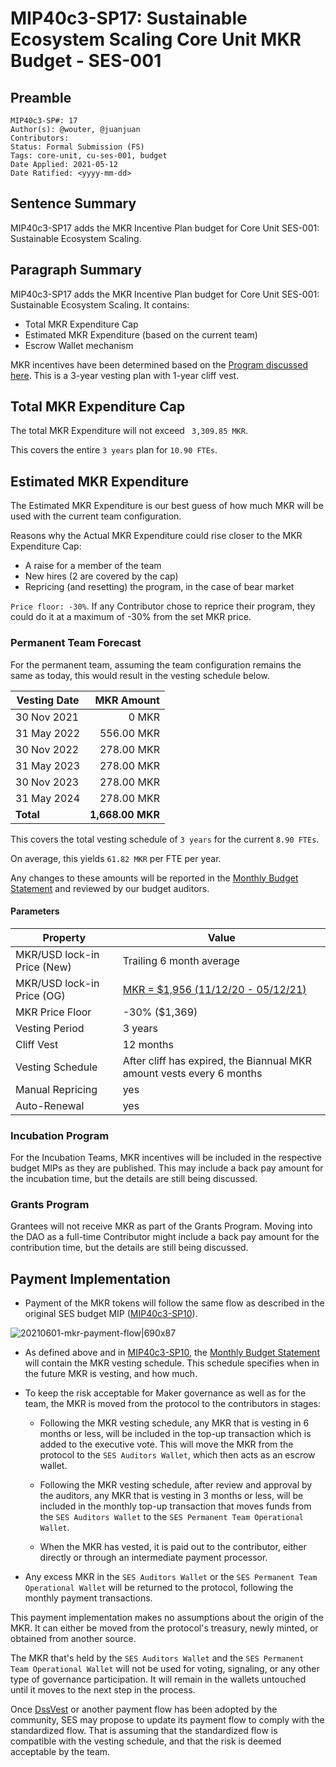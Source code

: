 # MIP40c3-SP17: Sustainable Ecosystem Scaling Core Unit MKR Budget - SES-001

## Preamble

```
MIP40c3-SP#: 17
Author(s): @wouter, @juanjuan
Contributors:
Status: Formal Submission (FS)
Tags: core-unit, cu-ses-001, budget
Date Applied: 2021-05-12
Date Ratified: <yyyy-mm-dd>
```

## Sentence Summary

MIP40c3-SP17 adds the MKR Incentive Plan budget for Core Unit SES-001: Sustainable Ecosystem Scaling.

## Paragraph Summary

MIP40c3-SP17 adds the MKR Incentive Plan budget for Core Unit SES-001: Sustainable Ecosystem Scaling. It contains:
- Total MKR Expenditure Cap
- Estimated MKR Expenditure (based on the current team)
- Escrow Wallet mechanism

MKR incentives have been determined based on the [Program discussed here](https://forum.makerdao.com/t/pre-mip-discussion-an-alternative-mkr-compensation-plan/8000). This is a 3-year vesting plan with 1-year cliff vest.

## Total MKR Expenditure Cap

The total MKR Expenditure will not exceed ` 3,309.85 MKR`.

This covers the entire `3 years` plan for `10.90 FTEs`.

## Estimated MKR Expenditure

The Estimated MKR Expenditure is our best guess of how much MKR will be used with the current team configuration.

Reasons why the Actual MKR Expenditure could rise closer to the MKR Expenditure Cap:
- A raise for a member of the team
- New hires (2 are covered by the cap)
- Repricing (and resetting) the program, in the case of bear market

`Price floor: -30%`. If any Contributor chose to reprice their program, they could do it at a maximum of -30% from the set MKR price.

### Permanent Team Forecast

For the permanent team, assuming the team configuration remains the same as today, this would result in the vesting schedule below.

| Vesting Date     |       MKR Amount |
|------------------|-----------------:|
| 30 Nov 2021      |            0 MKR |
| 31 May 2022      |       556.00 MKR |
| 30 Nov 2022      |       278.00 MKR |
| 31 May 2023      |       278.00 MKR |
| 30 Nov 2023      |       278.00 MKR |
| 31 May 2024      |       278.00 MKR |
| **Total**        | **1,668.00 MKR** |

This covers the total vesting schedule of `3 years` for the current `8.90 FTEs`.

On average, this yields `61.82 MKR` per FTE per year.

Any changes to these amounts will be reported in the [Monthly Budget Statement](https://github.com/makerdao-ses/transparency-reporting/tree/main/Monthly%20Budget%20Statements) and reviewed by our budget auditors.

#### Parameters

| Property | Value |
| -------- | -------- |
| MKR/USD lock-in Price (New) | Trailing 6 month average |
| MKR/USD lock-in Price (OG)  | [MKR = $1,956 (11/12/20 - 05/12/21)](https://www.investing.com/crypto/maker/mkr-usd-historical-data)
| MKR Price Floor       | -30% ($1,369)                 |
| Vesting Period        | 3 years                  |
| Cliff Vest            | 12 months                |
| Vesting Schedule      | After cliff has expired, the Biannual MKR amount vests every 6 months |
| Manual Repricing      | yes                      |
| Auto-Renewal          | yes                      |

### Incubation Program

For the Incubation Teams, MKR incentives will be included in the respective budget MIPs as they are published. This may include a back pay amount for the incubation time, but the details are still being discussed.

### Grants Program

Grantees will not receive MKR as part of the Grants Program. Moving into the DAO as a full-time Contributor might include a back pay amount for the contribution time, but the details are still being discussed.

## Payment Implementation

* Payment of the MKR tokens will follow the same flow as described in the original SES budget MIP ([MIP40c3-SP10](https://forum.makerdao.com/t/mip40c3-sp10-modify-core-unit-budget-ses-001/7369#multi-sig-wallets)).

![20210601-mkr-payment-flow|690x87](upload://qsDqihk9TkA3foYk1mtmLz1uBcz.png)

* As defined above and in [MIP40c3-SP10](https://forum.makerdao.com/t/mip40c3-sp10-modify-core-unit-budget-ses-001/7369#multi-sig-wallets), the [Monthly Budget Statement](https://github.com/makerdao-ses/transparency-reporting/tree/main/Monthly%20Budget%20Statements) will contain the MKR vesting schedule. This schedule specifies when in the future MKR is vesting, and how much.

* To keep the risk acceptable for Maker governance as well as for the team, the MKR is moved from the protocol to the contributors in stages:

  * Following the MKR vesting schedule, any MKR that is vesting in 6 months or less, will be included in the top-up transaction which is added to the executive vote. This will move the MKR from the protocol to the `SES Auditors Wallet`, which then acts as an escrow wallet.

  * Following the MKR vesting schedule, after review and approval by the auditors, any MKR that is vesting in 3 months or less, will be included in the monthly top-up transaction that moves funds from the `SES Auditors Wallet` to the `SES Permanent Team Operational Wallet`.

  * When the MKR has vested, it is paid out to the contributor, either directly or through an intermediate payment processor.

* Any excess MKR in the `SES Auditors Wallet` or the `SES Permanent Team Operational Wallet` will be returned to the protocol, following the monthly payment transactions.

This payment implementation makes no assumptions about the origin of the MKR. It can either be moved from the protocol's treasury, newly minted, or obtained from another source.

The MKR that's held by the `SES Auditors Wallet` and the `SES Permanent Team Operational Wallet` will not be used for voting, signaling, or any other type of governance participation. It will remain in the wallets untouched until it moves to the next step in the process.

Once [DssVest](https://forum.makerdao.com/t/mip-54-dssvest/8025) or another payment flow has been adopted by the community, SES may propose to update its payment flow to comply with the standardized flow. That is assuming that the standardized flow is compatible with the vesting schedule, and that the risk is deemed acceptable by the team.
